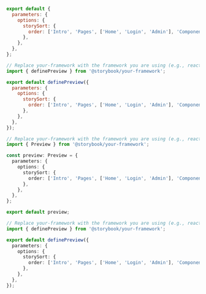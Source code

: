 ```js filename=".storybook/preview.js" renderer="common" language="js" tabTitle="CSF 3"
export default {
  parameters: {
    options: {
      storySort: {
        order: ['Intro', 'Pages', ['Home', 'Login', 'Admin'], 'Components'],
      },
    },
  },
};
```

```js filename=".storybook/preview.js" renderer="react" language="js" tabTitle="CSF Factory 🧪"
// Replace your-framework with the framework you are using (e.g., react-vite, nextjs, experimental-nextjs-vite)
import { definePreview } from '@storybook/your-framework';

export default definePreview({
  parameters: {
    options: {
      storySort: {
        order: ['Intro', 'Pages', ['Home', 'Login', 'Admin'], 'Components'],
      },
    },
  },
});
```

```ts filename=".storybook/preview.ts" renderer="common" language="ts" tabTitle="CSF 3"
// Replace your-framework with the framework you are using (e.g., react, vue3)
import { Preview } from '@storybook/your-framework';

const preview: Preview = {
  parameters: {
    options: {
      storySort: {
        order: ['Intro', 'Pages', ['Home', 'Login', 'Admin'], 'Components'],
      },
    },
  },
};

export default preview;
```

```ts filename=".storybook/preview.ts" renderer="react" language="ts" tabTitle="CSF Factory 🧪"
// Replace your-framework with the framework you are using (e.g., react-vite, nextjs, experimental-nextjs-vite)
import { definePreview } from '@storybook/your-framework';

export default definePreview({
  parameters: {
    options: {
      storySort: {
        order: ['Intro', 'Pages', ['Home', 'Login', 'Admin'], 'Components'],
      },
    },
  },
});
```
